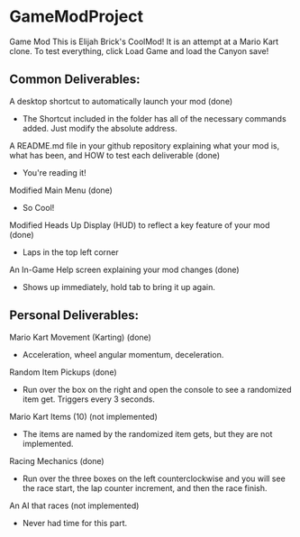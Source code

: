 # GameModProject
Game Mod
This is Elijah Brick's CoolMod!
It is an attempt at a Mario Kart clone.
To test everything, click Load Game and load the Canyon save!

## Common Deliverables:
A desktop shortcut to automatically launch your mod (done)
 - The Shortcut included in the folder has all of the necessary commands added. Just modify the absolute address.

A README.md file in your github repository explaining what your mod is, what has been, and HOW to test each deliverable (done)
 - You're reading it!

Modified Main Menu (done)
 - So Cool!

Modified Heads Up Display (HUD) to reflect a key feature of your mod (done)
 - Laps in the top left corner

An In-Game Help screen explaining your mod changes (done)
 - Shows up immediately, hold tab to bring it up again.

## Personal Deliverables:
Mario Kart Movement (Karting) (done)
 - Acceleration, wheel angular momentum, deceleration.

Random Item Pickups (done)
 - Run over the box on the right and open the console to see a randomized item get. Triggers every 3 seconds.

Mario Kart Items (10) (not implemented)
 - The items are named by the randomized item gets, but they are not implemented.

Racing Mechanics (done)
 - Run over the three boxes on the left counterclockwise and you will see the race start, the lap counter increment, and then the race finish.

An AI that races (not implemented)
 - Never had time for this part.
